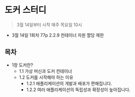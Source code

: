 # 도커 스터디
> 3월 14일부터 시작 매주 목요일 10시
- 3월 14일 1회차 77p 2.2.9 컨테이너 자원 할당 제한


## 목차
- 1장 도커란?
  - 1.1 가상 머신과 도커 컨테이너
  - 1.2 도커를 시작해야 하는 이유
	  - 1.2.1 애플리케이션의 개발과 배포가 편해집니다.
    - 1.2.2 여러 애플리케이션의 독립성과 확장성이 높아집니다.
		 